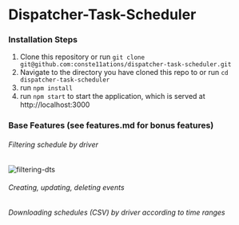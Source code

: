 # Dispatcher-Task-Scheduler

### Installation Steps
1. Clone this repository or run ```git clone git@github.com:conste11ations/dispatcher-task-scheduler.git```
2. Navigate to the directory you have cloned this repo to or run ```cd dispatcher-task-scheduler```
3. run ```npm install```
4. run ```npm start``` to start the application, which is served at http://localhost:3000

### Base Features (see features.md for bonus features)

###### Filtering schedule by driver
![filtering-dts](https://user-images.githubusercontent.com/43900120/88992673-04841c80-d2b2-11ea-95ba-d86bd82ec8c1.gif)

###### Creating, updating, deleting events

###### Downloading schedules (CSV) by driver according to time ranges

